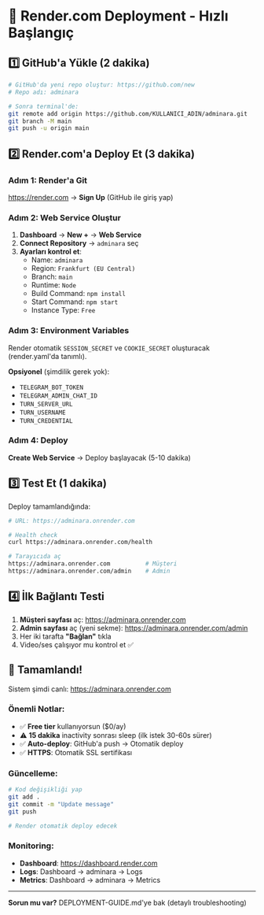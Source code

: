 # 🚀 Render.com Deployment - Hızlı Başlangıç

## 1️⃣ GitHub'a Yükle (2 dakika)

```bash
# GitHub'da yeni repo oluştur: https://github.com/new
# Repo adı: adminara

# Sonra terminal'de:
git remote add origin https://github.com/KULLANICI_ADIN/adminara.git
git branch -M main
git push -u origin main
```

## 2️⃣ Render.com'a Deploy Et (3 dakika)

### Adım 1: Render'a Git

https://render.com → **Sign Up** (GitHub ile giriş yap)

### Adım 2: Web Service Oluştur

1. **Dashboard** → **New +** → **Web Service**
2. **Connect Repository** → `adminara` seç
3. **Ayarları kontrol et**:
   - Name: `adminara`
   - Region: `Frankfurt (EU Central)`
   - Branch: `main`
   - Runtime: `Node`
   - Build Command: `npm install`
   - Start Command: `npm start`
   - Instance Type: `Free`

### Adım 3: Environment Variables

Render otomatik `SESSION_SECRET` ve `COOKIE_SECRET` oluşturacak (render.yaml'da tanımlı).

**Opsiyonel** (şimdilik gerek yok):

- `TELEGRAM_BOT_TOKEN`
- `TELEGRAM_ADMIN_CHAT_ID`
- `TURN_SERVER_URL`
- `TURN_USERNAME`
- `TURN_CREDENTIAL`

### Adım 4: Deploy

**Create Web Service** → Deploy başlayacak (5-10 dakika)

## 3️⃣ Test Et (1 dakika)

Deploy tamamlandığında:

```bash
# URL: https://adminara.onrender.com

# Health check
curl https://adminara.onrender.com/health

# Tarayıcıda aç
https://adminara.onrender.com          # Müşteri
https://adminara.onrender.com/admin    # Admin
```

## 4️⃣ İlk Bağlantı Testi

1. **Müşteri sayfası** aç: https://adminara.onrender.com
2. **Admin sayfası** aç (yeni sekme): https://adminara.onrender.com/admin
3. Her iki tarafta **"Bağlan"** tıkla
4. Video/ses çalışıyor mu kontrol et ✅

## 🎉 Tamamlandı!

Sistem şimdi canlı: https://adminara.onrender.com

### Önemli Notlar:

- ✅ **Free tier** kullanıyorsun ($0/ay)
- ⚠️ **15 dakika** inactivity sonrası sleep (ilk istek 30-60s sürer)
- ✅ **Auto-deploy**: GitHub'a push → Otomatik deploy
- ✅ **HTTPS**: Otomatik SSL sertifikası

### Güncelleme:

```bash
# Kod değişikliği yap
git add .
git commit -m "Update message"
git push

# Render otomatik deploy edecek
```

### Monitoring:

- **Dashboard**: https://dashboard.render.com
- **Logs**: Dashboard → adminara → Logs
- **Metrics**: Dashboard → adminara → Metrics

---

**Sorun mu var?** DEPLOYMENT-GUIDE.md'ye bak (detaylı troubleshooting)
